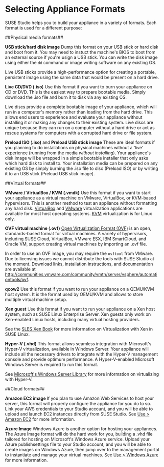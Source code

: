 # Selecting Appliance Formats

SUSE Studio helps you to build your appliance in a variety of
formats. Each format is used for a different purpose:

##Physical media formats##

**USB stick/hard disk image**
Dump this format on your USB stick or hard disk and boot from it. You
may need to instuct the machine's BIOS to boot from an external source
if you're usign a USB stick. You can write the disk image using either
the `dd` command or image writing software on any existing OS.

Live USB sticks provide a high-performance option for creating a
portable, persistent image using the same data that would be present on
a hard drive.

**Live CD/DVD (.iso)**
Use this format if you want to burn your appliance on CD or DVD. This is
the easiest way to prepare bootable media. Simply download the .iso
file and burn it to disk via any existing OS.

Live discs provide a complete bootable image of your appliance, which
will run in a computer's memory rather than loading from the hard
drive. This allows end users to experience and evaluate your appliance
without installing it or making any changes to their existing system.
Live discs are unique because they can run on a computer without a hard
drive or act as rescue systems for computers with a corrupted hard
drive or file system.

**Preload ISO (.iso)** and **Preload USB stick image**
These are ideal formats if you planning to do installations on physical
machines without a 'live' experience (running from the
media *without installing*).  Your appliance's disk image will be
wrapped in a simple bootable installer that only asks which hard disk to
install to. Your installation media can be prepared on any existing OS
by simply burning the .iso file to disc (Preload ISO) or by writing it to
an USB stick (Preload USB stick image).

##Virtual formats##

**VMware / VirtualBox / KVM (.vmdk)**
Use this format if you want to start your appliance as a virtual machine
on VMware, VirtualBox, or KVM-based hypervisors. This is another method
to test an appliance without formatting any hard disk.
[VirtualBox] and [VMware] virtualization applications are available for
most host operating systems.  [KVM] virtualization is for Linux only.

[VirtualBox]: https://www.virtualbox.org/
[VMware]:     http://www.vmware.com/products/player/
[KVM]:        http://www.linux-kvm.org

**OVF virtual machine (.ovf)**
[Open Virtualization Format (OVF)][OVF] is an open, standards-based
format for virtual machines.
A variety of hypervisors, including SUSE Cloud, VirtualBox, VMware ESX,
IBM SmartCloud, and Oracle VM, support creating virtual machines by
importing an .ovf file.

[OVF]: http://www.dmtf.org/standards/ovf

In order to use an OVF image, you may require the `ovftool` from
VMware. Due to licensing issues we cannot distribute the tools with SUSE
Studio at the moment. Download links, installation instructions, and
documentation are available at
<http://communities.vmware.com/community/vmtn/server/vsphere/automationtools/ovf>.

**qcow2**
Use this format if you want to run your appliance on a QEMU/KVM host system. It
is the format used by OEMU/KVM and allows to store multiple virtual machine setup.

**Xen guest**
Use this format if you want to run your appliance on a Xen host system,
such as SUSE Linux Enterprise Server. Xen guests only work on
Xen-enabled Linux hosts, including many virtual hosting providers.

See the [SLES Xen Book] for more information on Virtualization with Xen
in SUSE Linux.

[SLES Xen Book]: http://www.suse.com/documentation/sles11/book_xen/?page=/documentation/sles11/book_xen/data/book_xen.html

**Hyper-V (.vhd)**
This format allows seamless integration with Microsoft's Hyper-V
virtualization, available in Windows Server.  Your appliance will
include all the necessary drivers to integrate with the Hyper-V
management console and provide optimum performance.  A Hyper-V-enabled
Microsoft Windows Server is required to run this format.

See [Microsoft's Windows Server Library][Hyper-V]
for more information on virtualizing with Hyper-V.

[Hyper-V]: http://technet.microsoft.com/library/cc794868%28WS.10%29.aspx

##Cloud formats##

**Amazon EC2 image**
If you plan to use Amazon Web Services to host your server, this format
will properly configure the appliance for you do to so. Link your AWS
credentials to your Studio account, and you will be able to upload and
launch EC2 instances directly from SUSE Studio. See [Use > Amazon EC2]
for more information.

[Use > Amazon EC2]: ../use/amazon-ec2.html

**Azure Image**
Windows Azure is another option for hosting your appliances. The Azure
Image format will do the hard work for you, building a .vhd file
tailored for hosting on Microsoft's Windows Azure service. Upload your
Azure publishsettings file to your Studio account, and you will be able
to create images on Windows Azure, then jump over to the management
portal to instantiate and manage your virtual machines.
See [Use > Windows Azure] for more information.

[Use > Windows Azure]: ../use/windows-azure.html
